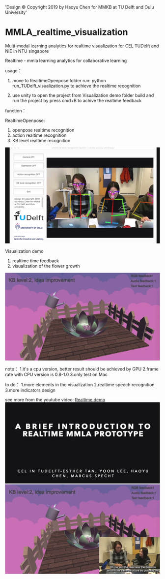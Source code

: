 
'Design © Copyright 2019 by Haoyu Chen for MMKB at TU Delft and Oulu University'

# MMLA_realtime_visualization
Multi-modal learning analytics for realtime visualization for CEL TUDelft and NIE in NTU singapore



Realtime - mmla learning analytics for collaborative learning

usage：
1. move to RealtimeOpenpose folder
run:
python run_TUDelft_visualization.py
to achieve the realtime recognition

2. use unity to open the project from Visualization demo folder
build and run the project by press cmd+B
to achive the realtime feedback


function：

RealtimeOpenpose:
1. openpose realtime recognition
2. action realtime recognition
3. KB level realtime recognition

![demo](realtimerecognition.png)

Visualization demo
1. realtime time feedback
2. visualization of the flower growth

![demo](visualizationdemo.png)


note：
1.it's a cpu version, better result should be achieved by GPU
2.frame rate with CPU version is 0.8-1.0
3.only test on Mac


to do：
1.more elements in the visualization
2.realtime speech recognition
3.more indicators design


see more from the youtube video:
[Realtime demo](https://www.youtube.com/watch?v=He0g9OeblY8)
![demo](youtube.png)
![demo](youtube2.png)


